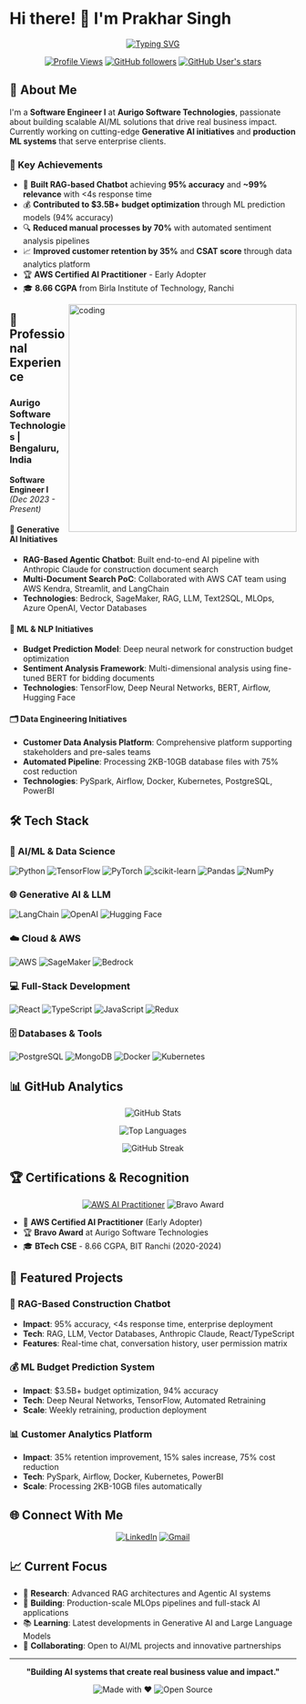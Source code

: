 # Hi there! 👋 I'm Prakhar Singh

<div align="center">
  
  [![Typing SVG](https://readme-typing-svg.demolab.com?font=Fira+Code&pause=1000&color=2F81F7&width=435&lines=AWS+Certified+AI+Practitioner;Building+Production-Ready+AI+Systems;RAG+%7C+LLM+%7C+MLOps+%7C+React+Developer;Generative+AI+%26+ML+Engineer)](https://git.io/typing-svg)
  
  [![Profile Views](https://komarev.com/ghpvc/?username=prakhar00007&color=blueviolet&style=flat-square&label=Profile+Views)](https://github.com/prakhar00007)
  [![GitHub followers](https://img.shields.io/github/followers/prakhar00007?label=Followers&style=social)](https://github.com/prakhar00007?tab=followers)
  [![GitHub User's stars](https://img.shields.io/github/stars/prakhar00007?label=Stars&style=social)](https://github.com/prakhar00007)
  
</div>

## 🚀 About Me

I'm a **Software Engineer I** at **Aurigo Software Technologies**, passionate about building scalable AI/ML solutions that drive real business impact. Currently working on cutting-edge **Generative AI initiatives** and **production ML systems** that serve enterprise clients.

### 🎯 Key Achievements
- 🤖 **Built RAG-based Chatbot** achieving **95% accuracy** and **~99% relevance** with <4s response time
- 💰 **Contributed to $3.5B+ budget optimization** through ML prediction models (94% accuracy)
- 🔍 **Reduced manual processes by 70%** with automated sentiment analysis pipelines
- 📈 **Improved customer retention by 35%** and **CSAT score** through data analytics platform
- 🏆 **AWS Certified AI Practitioner** - Early Adopter
- 🎓 **8.66 CGPA** from Birla Institute of Technology, Ranchi

<img align="right" alt="coding" width="400px" src="https://user-images.githubusercontent.com/55389276/140866485-8fb1c876-9a8f-4d6a-98dc-08c4981eaf70.gif">

## 💼 Professional Experience

### **Aurigo Software Technologies** | Bengaluru, India
**Software Engineer I** *(Dec 2023 - Present)*

#### 🧠 Generative AI Initiatives
- **RAG-Based Agentic Chatbot**: Built end-to-end AI pipeline with Anthropic Claude for construction document search
- **Multi-Document Search PoC**: Collaborated with AWS CAT team using AWS Kendra, Streamlit, and LangChain
- **Technologies**: Bedrock, SageMaker, RAG, LLM, Text2SQL, MLOps, Azure OpenAI, Vector Databases

#### 🤖 ML & NLP Initiatives  
- **Budget Prediction Model**: Deep neural network for construction budget optimization
- **Sentiment Analysis Framework**: Multi-dimensional analysis using fine-tuned BERT for bidding documents
- **Technologies**: TensorFlow, Deep Neural Networks, BERT, Airflow, Hugging Face

#### 🗂️ Data Engineering Initiatives
- **Customer Data Analysis Platform**: Comprehensive platform supporting stakeholders and pre-sales teams
- **Automated Pipeline**: Processing 2KB-10GB database files with 75% cost reduction
- **Technologies**: PySpark, Airflow, Docker, Kubernetes, PostgreSQL, PowerBI

## 🛠️ Tech Stack

### 🤖 AI/ML & Data Science
![Python](https://img.shields.io/badge/Python-3776AB?style=for-the-badge&logo=python&logoColor=white)
![TensorFlow](https://img.shields.io/badge/TensorFlow-FF6F00?style=for-the-badge&logo=tensorflow&logoColor=white)
![PyTorch](https://img.shields.io/badge/PyTorch-EE4C2C?style=for-the-badge&logo=pytorch&logoColor=white)
![scikit-learn](https://img.shields.io/badge/scikit--learn-F7931E?style=for-the-badge&logo=scikit-learn&logoColor=white)
![Pandas](https://img.shields.io/badge/pandas-150458?style=for-the-badge&logo=pandas&logoColor=white)
![NumPy](https://img.shields.io/badge/numpy-013243?style=for-the-badge&logo=numpy&logoColor=white)

### 🌐 Generative AI & LLM
![LangChain](https://img.shields.io/badge/LangChain-000000?style=for-the-badge&logo=langchain&logoColor=white)
![OpenAI](https://img.shields.io/badge/OpenAI-412991?style=for-the-badge&logo=openai&logoColor=white)
![Hugging Face](https://img.shields.io/badge/Hugging%20Face-FFD21E?style=for-the-badge&logo=huggingface&logoColor=black)

### ☁️ Cloud & AWS
![AWS](https://img.shields.io/badge/AWS-232F3E?style=for-the-badge&logo=amazon-aws&logoColor=white)
![SageMaker](https://img.shields.io/badge/Amazon%20SageMaker-FF9900?style=for-the-badge&logo=amazon-aws&logoColor=white)
![Bedrock](https://img.shields.io/badge/AWS%20Bedrock-FF9900?style=for-the-badge&logo=amazon-aws&logoColor=white)

### 💻 Full-Stack Development
![React](https://img.shields.io/badge/React-20232A?style=for-the-badge&logo=react&logoColor=61DAFB)
![TypeScript](https://img.shields.io/badge/TypeScript-007ACC?style=for-the-badge&logo=typescript&logoColor=white)
![JavaScript](https://img.shields.io/badge/JavaScript-F7DF1E?style=for-the-badge&logo=javascript&logoColor=black)
![Redux](https://img.shields.io/badge/Redux-593D88?style=for-the-badge&logo=redux&logoColor=white)

### 🗄️ Databases & Tools
![PostgreSQL](https://img.shields.io/badge/PostgreSQL-316192?style=for-the-badge&logo=postgresql&logoColor=white)
![MongoDB](https://img.shields.io/badge/MongoDB-4EA94B?style=for-the-badge&logo=mongodb&logoColor=white)
![Docker](https://img.shields.io/badge/Docker-2496ED?style=for-the-badge&logo=docker&logoColor=white)
![Kubernetes](https://img.shields.io/badge/Kubernetes-326CE5?style=for-the-badge&logo=kubernetes&logoColor=white)

## 📊 GitHub Analytics

<div align="center">
  
  ![GitHub Stats](https://github-readme-stats.vercel.app/api?username=prakhar00007&show_icons=true&theme=tokyonight&hide_border=true&count_private=true)
  
  ![Top Languages](https://github-readme-stats.vercel.app/api/top-langs/?username=prakhar00007&layout=compact&theme=tokyonight&hide_border=true)
  
  ![GitHub Streak](https://streak-stats.demolab.com/?user=prakhar00007&theme=tokyonight&hide_border=true)
  
</div>

## 🏆 Certifications & Recognition

<div align="center">
  
  [![AWS AI Practitioner](https://img.shields.io/badge/AWS-AI%20Practitioner-FF9900?style=for-the-badge&logo=amazon-aws&logoColor=white)](https://www.credly.com/badges/your-badge-id)
  ![Bravo Award](https://img.shields.io/badge/Aurigo-Bravo%20Award-gold?style=for-the-badge&logo=trophy&logoColor=white)
  
</div>

- 🥇 **AWS Certified AI Practitioner** (Early Adopter)
- 🏆 **Bravo Award** at Aurigo Software Technologies
- 🎓 **BTech CSE** - 8.66 CGPA, BIT Ranchi (2020-2024)

## 🎯 Featured Projects

### 🤖 RAG-Based Construction Chatbot
- **Impact**: 95% accuracy, <4s response time, enterprise deployment
- **Tech**: RAG, LLM, Vector Databases, Anthropic Claude, React/TypeScript
- **Features**: Real-time chat, conversation history, user permission matrix

### 💰 ML Budget Prediction System  
- **Impact**: $3.5B+ budget optimization, 94% accuracy
- **Tech**: Deep Neural Networks, TensorFlow, Automated Retraining
- **Scale**: Weekly retraining, production deployment

### 📊 Customer Analytics Platform
- **Impact**: 35% retention improvement, 15% sales increase, 75% cost reduction
- **Tech**: PySpark, Airflow, Docker, Kubernetes, PowerBI
- **Scale**: Processing 2KB-10GB files automatically

## 🌐 Connect With Me

<div align="center">
  
  [![LinkedIn](https://img.shields.io/badge/LinkedIn-0A66C2?style=for-the-badge&logo=linkedin&logoColor=white)](https://linkedin.com/in/prakhar-kumar-singh/)
  [![Gmail](https://img.shields.io/badge/Gmail-D14836?style=for-the-badge&logo=gmail&logoColor=white)](mailto:prakharrathore111@gmail.com)
  
</div>

## 📈 Current Focus

- 🔬 **Research**: Advanced RAG architectures and Agentic AI systems
- 🚀 **Building**: Production-scale MLOps pipelines and full-stack AI applications  
- 📚 **Learning**: Latest developments in Generative AI and Large Language Models
- 🤝 **Collaborating**: Open to AI/ML projects and innovative partnerships

---

<div align="center">
  
  **"Building AI systems that create real business value and impact."**
  
  ![Made with ❤️](https://img.shields.io/badge/Made%20with-❤️-red?style=for-the-badge)
  ![Open Source](https://img.shields.io/badge/Open%20Source-💚-green?style=for-the-badge)
  
</div>
